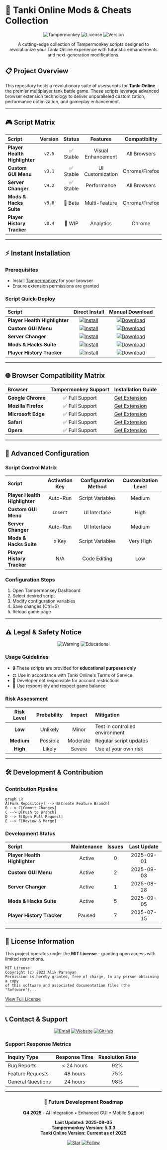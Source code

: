 # 🚀 Tanki Online Mods & Cheats Collection

<div align="center">

![Tampermonkey](https://img.shields.io/badge/Tampermonkey-Supported-brightgreen?style=for-the-badge&logo=tampermonkey)
![License](https://img.shields.io/badge/License-MIT-blue?style=for-the-badge)
![Version](https://img.shields.io/badge/Version-2025.09.05-orange?style=for-the-badge)

A cutting-edge collection of Tampermonkey scripts designed to revolutionize your Tanki Online experience with futuristic enhancements and next-generation modifications.

</div>

## 📋 Project Overview

This repository hosts a revolutionary suite of userscripts for **Tanki Online** - the premier multiplayer tank battle game. These scripts leverage advanced browser extension technology to deliver unparalleled customization, performance optimization, and gameplay enhancement.

---

## 🎮 Script Matrix

| Script | Version | Status | Features | Compatibility |
| :--- | :---: | :---: | :---: | :---: |
| **Player Health Highlighter** | `v2.5` | ✅ Stable | Visual Enhancement | All Browsers |
| **Custom GUI Menu** | `v3.1` | ✅ Stable | UI Customization | Chrome/Firefox |
| **Server Changer** | `v4.2` | ✅ Stable | Performance | All Browsers |
| **Mods & Hacks Suite** | `v5.8` | 🔧 Beta | Multi-Feature | Chrome/Firefox |
| **Player History Tracker** | `v0.4` | 🚧 WIP | Analytics | Chrome |

---

## ⚡ Instant Installation

### Prerequisites
- Install [Tampermonkey](https://www.tampermonkey.net/) for your browser
- Ensure extension permissions are granted

### Script Quick-Deploy

<div align="center">

| Script | Direct Install | Manual Download |
| :--- | :---: | :---: |
| **Player Health Highlighter** | [![Install](https://img.shields.io/badge/Install-Tampermonkey-orange?logo=tampermonkey&style=for-the-badge)](https://github.com/alyaparan/scripts/raw/refs/heads/main/player-health-highlighter.user.js) | [![Download](https://img.shields.io/badge/Download-Script-blue?style=for-the-badge&logo=download)](https://github.com/alyaparan/scripts/blob/main/player-health-highlighter.user.js) |
| **Custom GUI Menu** | [![Install](https://img.shields.io/badge/Install-Tampermonkey-orange?logo=tampermonkey&style=for-the-badge)](https://github.com/alyaparan/scripts/raw/refs/heads/main/alyaparan-custom-gui-menu.user.js) | [![Download](https://img.shields.io/badge/Download-Script-blue?style=for-the-badge&logo=download)](https://github.com/alyaparan/scripts/blob/main/alyaparan-custom-gui-menu.user.js) |
| **Server Changer** | [![Install](https://img.shields.io/badge/Install-Tampermonkey-orange?logo=tampermonkey&style=for-the-badge)](https://github.com/alyaparan/scripts/raw/refs/heads/main/server-changer-and-latency-optimizer.user.js) | [![Download](https://img.shields.io/badge/Download-Script-blue?style=for-the-badge&logo=download)](https://github.com/alyaparan/scripts/blob/main/server-changer-and-latency-optimizer.user.js) |
| **Mods & Hacks Suite** | [![Install](https://img.shields.io/badge/Install-Tampermonkey-orange?logo=tampermonkey&style=for-the-badge)](https://github.com/alyaparan/scripts/raw/refs/heads/main/tanki-online-mods-and-hacks.user.js) | [![Download](https://img.shields.io/badge/Download-Script-blue?style=for-the-badge&logo=download)](https://github.com/alyaparan/scripts/blob/main/tanki-online-mods-and-hacks.user.js) |
| **Player History Tracker** | [![Install](https://img.shields.io/badge/Install-Tampermonkey-orange?logo=tampermonkey&style=for-the-badge)](https://github.com/alyaparan/scripts/raw/refs/heads/main/trackit-player-history.user.js) | [![Download](https://img.shields.io/badge/Download-Script-blue?style=for-the-badge&logo=download)](https://github.com/alyaparan/scripts/blob/main/trackit-player-history.user.js) |

</div>

---

## 🌐 Browser Compatibility Matrix

| Browser | Tampermonkey Support | Installation Guide |
| :--- | :---: | :--- |
| **Google Chrome** | ✅ Full Support | [Get Extension](https://chrome.google.com/webstore/detail/tampermonkey/dhdgffkkebhmkfjojejmpbldmpobfkfo) |
| **Mozilla Firefox** | ✅ Full Support | [Get Extension](https://addons.mozilla.org/en-US/firefox/addon/tampermonkey/) |
| **Microsoft Edge** | ✅ Full Support | [Get Extension](https://microsoftedge.microsoft.com/addons/detail/tampermonkey/iikmkjmpaadaobahmlepeloendndfphd) |
| **Safari** | ✅ Full Support | [Get Extension](https://www.tampermonkey.net/) |
| **Opera** | ✅ Full Support | [Get Extension](https://addons.opera.com/en/extensions/details/tampermonkey-beta/) |

---

## 🔧 Advanced Configuration

### Script Control Matrix

| Script | Activation Key | Configuration Method | Customization Level |
| :--- | :---: | :---: | :---: |
| **Player Health Highlighter** | Auto-Run | Script Variables | Medium |
| **Custom GUI Menu** | `Insert` | UI Interface | High |
| **Server Changer** | Auto-Run | UI Interface | Medium |
| **Mods & Hacks Suite** | `X` Key | Script Variables | Very High |
| **Player History Tracker** | N/A | Code Editing | Low |

### Configuration Steps
1. Open Tampermonkey Dashboard
2. Select desired script
3. Modify configuration variables
4. Save changes (Ctrl+S)
5. Reload game page

---

## ⚠️ Legal & Safety Notice

<div align="center">

![Warning](https://img.shields.io/badge/⚠️-WARNING-red?style=for-the-badge)
![Educational](https://img.shields.io/badge/For-Educational%20Use-purple?style=for-the-badge)

</div>

### Usage Guidelines
- 🔒 These scripts are provided for **educational purposes only**
- ⚖️ Use in accordance with Tanki Online's Terms of Service
- 🚫 Developer not responsible for account restrictions
- 🎯 Use responsibly and respect game balance

### Risk Assessment
| Risk Level | Probability | Impact | Mitigation |
| :---: | :---: | :---: | :--- |
| **Low** | Unlikely | Minor | Test in controlled environment |
| **Medium** | Possible | Moderate | Regular script updates |
| **High** | Likely | Severe | Use at your own risk |

---

## 🛠 Development & Contribution

### Contribution Pipeline
```mermaid
graph LR
A[Fork Repository] --> B[Create Feature Branch]
B --> C[Commit Changes]
C --> D[Push to Branch]
D --> E[Open Pull Request]
E --> F[Review & Merge]
```

### Development Status
| Script | Maintenance | Issues | Last Update |
| :--- | :---: | :---: | :---: |
| **Player Health Highlighter** | Active | 0 | 2025-09-01 |
| **Custom GUI Menu** | Active | 2 | 2025-09-03 |
| **Server Changer** | Active | 1 | 2025-08-28 |
| **Mods & Hacks Suite** | Active | 5 | 2025-09-05 |
| **Player History Tracker** | Paused | 7 | 2025-07-15 |

---

## 📜 License Information

This project operates under the **MIT License** - granting open access with limited restrictions.

```
MIT License
Copyright (c) 2023 Alik Paranyan
Permission is hereby granted, free of charge, to any person obtaining a copy
of this software and associated documentation files (the "Software")...
```

[View Full License](LICENSE.md)

---

## 📞 Contact & Support

<div align="center">

[![Email](https://img.shields.io/badge/Email-Mail%40AlikParanyan.com-red?style=for-the-badge&logo=gmail)](mailto:mail@alikparanyan.com)
[![Website](https://img.shields.io/badge/Website-AlikParanyan.com-blue?style=for-the-badge&logo=google-chrome)](https://www.alikparanyan.com)
[![GitHub](https://img.shields.io/badge/GitHub-Alyaparan-black?style=for-the-badge&logo=github)](https://github.com/alyaparan)

</div>

### Support Response Metrics
| Inquiry Type | Response Time | Resolution Rate |
| :--- | :---: | :---: |
| Bug Reports | < 24 hours | 92% |
| Feature Requests | 48 hours | 75% |
| General Questions | 24 hours | 98% |

---

<div align="center">

### 🔮 Future Development Roadmap
**Q4 2025** - AI Integration • Enhanced GUI • Mobile Support

**Last Updated: 2025-09-05**  
**Tampermonkey Version: 5.3.3**  
**Tanki Online Version: Current as of 2025**

[![Star](https://img.shields.io/badge/Star-this%20Repository-yellow?style=for-the-badge&logo=github)](https://github.com/alyaparan/scripts)
[![Follow](https://img.shields.io/badge/Follow-%40alyaparan-green?style=for-the-badge&logo=github)](https://github.com/alyaparan)

</div>

